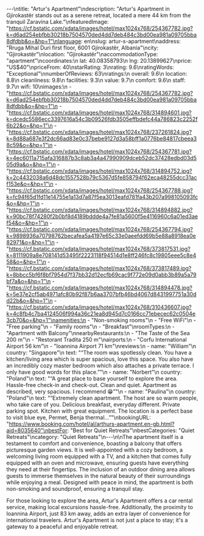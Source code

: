 ---\ntitle: "Artur's Apartment"\ndescription: "Artur's Apartment in Gjirokastër stands out as a serene retreat, located a mere 44 km from the tranquil Zaravina Lake."\nfeaturedImage: "https://cf.bstatic.com/xdata/images/hotel/max1024x768/254367782.jpg?k=d6ad254ebfbb30218b7504570ded4dd7deb484c3bd00ea981a09705bba8dfdbb&o=&hp=1"\nlanguage: en\nslug: artur-s-apartment\naddress: "Rruga Mihal Duri first floor, 6001 Gjirokastër, Albania"\ncity: "Gjirokastër"\nlocation: "Gjirokastër"\naccommodationType: "apartment"\ncoordinates:\n  lat: 40.08358793\n  lng: 20.13899627\nprice: "US$40"\npriceFrom: 40\nstarRating: 3\nrating: 9.6\nratingWords: "Exceptional"\nnumberOfReviews: 63\nratings:\n  overall: 9.6\n  location: 8.8\n  cleanliness: 9.8\n  facilities: 9.3\n  value: 9.7\n  comfort: 9.6\n  staff: 9.7\n  wifi: 10\nimages:\n  - "https://cf.bstatic.com/xdata/images/hotel/max1024x768/254367782.jpg?k=d6ad254ebfbb30218b7504570ded4dd7deb484c3bd00ea981a09705bba8dfdbb&o=&hp=1"\n  - "https://cf.bstatic.com/xdata/images/hotel/max1024x768/314894601.jpg?k=dcedc5586ecc3397616a54c3b09526fdb3505effbdefc44a786823c2252f6b22&o=&hp=1"\n  - "https://cf.bstatic.com/xdata/images/hotel/max1024x768/237261824.jpg?k=8d88a687e3f2dc66ad83e0c37bebe9127d3a58bff1a0776be84817cbeea38c59&o=&hp=1"\n  - "https://cf.bstatic.com/xdata/images/hotel/max1024x768/254367781.jpg?k=4ec6011a715afa316887b3c8ab3a4a47990909dceb52dc37428edbd03d505d9a&o=&hp=1"\n  - "https://cf.bstatic.com/xdata/images/hotel/max1024x768/314894752.jpg?k=2c4432038a6d48dc1557528b79c5367d5fe858794f62eca48255dcc31acf153e&o=&hp=1"\n  - "https://cf.bstatic.com/xdata/images/hotel/max1024x768/254367788.jpg?k=fc94f65d1fd11e14755e1a13d7a87f5ea3013eafd781fa43b207a998105093fc&o=&hp=1"\n  - "https://cf.bstatic.com/xdata/images/hotel/max1024x768/314894882.jpg?k=90bc78f74280f2b0bf8d4189bddde4a7fe81a5600f5e4116960c6a01ed3aef54&o=&hp=1"\n  - "https://cf.bstatic.com/xdata/images/hotel/max1024x768/254367794.jpg?k=9898936a70798762becafea5a4197e65c33e0aeefdd69b5e88a8918ea0e82971&o=&hp=1"\n  - "https://cf.bstatic.com/xdata/images/hotel/max1024x768/373817531.jpg?k=8111909a8e708141d53495f2223118f94514d1e8ff246fc8c19805eee5c8e458&o=&hp=1"\n  - "https://cf.bstatic.com/xdata/images/hotel/max1024x768/373817489.jpg?k=8bbcc5bf6f8bf7954d7f37bb32d12ecfb69cac9f772e09d0abb3b89a5a79bf7a&o=&hp=1"\n  - "https://cf.bstatic.com/xdata/images/hotel/max1024x768/314894478.jpg?k=5e37e2cf5ab4971afc80b92f87b6aa3707bfb46bd4067d8431997751a30dd22b&o=&hp=1"\n  - "https://cf.bstatic.com/xdata/images/hotel/max1024x768/310436607.jpg?k=4c8fb4c7ba4124506f994a36c21ea8d945d7c0166cc71ebecec62c0504e3cb70&o=&hp=1"\namenities:\n  - "Non-smoking rooms"\n  - "Free WiFi"\n  - "Free parking"\n  - "Family rooms"\n  - "Breakfast"\nroomTypes:\n  - "Apartment with Balcony"\nnearbyRestaurants:\n  - "The Taste of the Sea 200 m"\n  - "Restorant Tradita 250 m"\nairports:\n  - "Corfu International Airport 56 km"\n  - "Ioannina Airport 71 km"\nreviews:\n  - name: "William"\n    country: "Singapore"\n    text: "“The room was spotlessly clean. You have a kitchen/living area which is super spacious, love this space. You also have an incredibly cozy master bedroom which also attaches a private terrace. I only have good words for this place.”"\n  - name: "Norbert"\n    country: "Poland"\n    text: "“A great place to base yourself to explore the area. Hassle-free check-in and check-out. Clean and quiet. Apartment as described, very spacious. I recommend 😁”"\n  - name: "Paulina"\n    country: "Poland"\n    text: "“Extremely clean apartment. The host are so warm people, who take care of you. Delicious breakfast, everyday different. Private parking spot. Kitchen with great equipment. The location is a perfect base to visit blue eye, Permet, Benja thermal...”"\nbookingURL: "https://www.booking.com/hotel/al/arthurs-apartment.en-gb.html?aid=8035640"\nbestFor: "Best for Quiet Retreats"\nbestCategories: "Quiet Retreats"\ncategory: "Quiet Retreats"\n---\n\nThe apartment itself is a testament to comfort and convenience, boasting a balcony that offers picturesque garden views. It is well-appointed with a cozy bedroom, a welcoming living room equipped with a TV, and a kitchen that comes fully equipped with an oven and microwave, ensuring guests have everything they need at their fingertips. The inclusion of an outdoor dining area allows guests to immerse themselves in the natural beauty of their surroundings while enjoying a meal. Designed with peace in mind, the apartment is both non-smoking and soundproof, ensuring a tranquil stay.

For those looking to explore the area, Artur's Apartment offers a car rental service, making local excursions hassle-free. Additionally, the proximity to Ioannina Airport, just 83 km away, adds an extra layer of convenience for international travelers. Artur's Apartment is not just a place to stay; it's a gateway to a peaceful and enjoyable retreat.